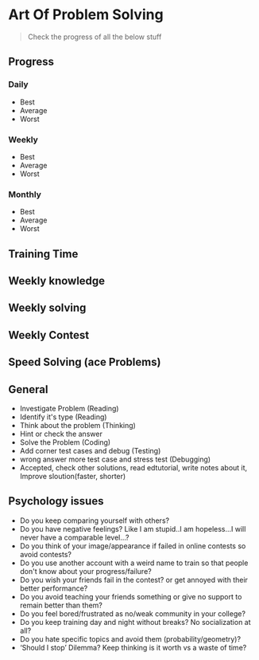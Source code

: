 # Art Of Problem Solving
> Check the progress of all the below stuff
## Progress
### Daily
- Best 
- Average
- Worst
### Weekly
- Best 
- Average
- Worst
### Monthly
- Best 
- Average
- Worst

## Training Time
## Weekly knowledge
## Weekly solving
## Weekly Contest
## Speed Solving (ace Problems)

## General 
- Investigate Problem (Reading)
- Identify it's type (Reading)
- Think about the problem (Thinking)
- Hint or check the answer
- Solve the Problem (Coding)
- Add corner test cases and debug (Testing)
- wrong answer more test case and stress test (Debugging)
- Accepted, check other solutions, read edtutorial, write notes about it, Improve sloution(faster, shorter)

## Psychology issues	
- Do you keep comparing yourself with others?
- Do you have negative feelings? Like I am stupid..I am hopeless...I will never have a comparable level...?
- Do you think of your image/appearance if failed in online contests so avoid contests?
- Do you use another account with a weird name to train so that people don't know about your progress/failure?
- Do you wish your friends fail in the contest? or get annoyed with their better performance?
- Do you avoid teaching your friends something or give no support to remain better than them?
- Do you feel bored/frustrated as no/weak community in your college?
- Do you keep training day and night without breaks? No socialization at all?
- Do you hate specific topics and avoid them (probability/geometry)?
- ‘Should I stop’ Dilemma? Keep thinking is it worth vs a waste of time?
